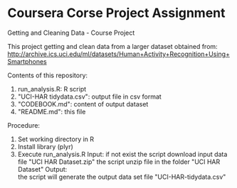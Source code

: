 Coursera Corse Project Assignment
===============

Getting and Cleaning Data - Course Project

This project getting and clean data from a larger dataset obtained from:
http://archive.ics.uci.edu/ml/datasets/Human+Activity+Recognition+Using+Smartphones


Contents of this repository:

1.  run_analysis.R: 			R script
2.  "UCI-HAR tidydata.csv": 	output file in csv format
3.  "CODEBOOK.md":  			content of output dataset
4.  "README.md":     			this file 

Procedure:

1. Set working directory in R
2. Install library (plyr)
3. Execute run_analysis.R
Input:
	if not exist the script download input data file "UCI HAR Dataset.zip"
    the script unzip file in the folder "UCI HAR Dataset"
Output:   
    the script will generate the output data set file "UCI-HAR-tidydata.csv"
